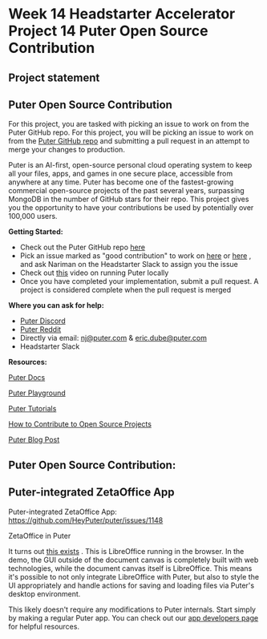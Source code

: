 # Week 14 Headstarter Accelerator Project 14 Puter Open Source Contribution
## Project statement
## Puter Open Source Contribution
For this project, you are tasked with picking an issue to work on from the Puter GitHub repo.
For this project, you will be picking an issue to work on from the [Puter GitHub repo]( https://github.com/HeyPuter/puter) and submitting a pull request in an attempt to merge your changes to production.

Puter is an AI-first, open-source personal cloud operating system to keep all your files, apps, and games in one secure place, accessible from anywhere at any time. Puter has become one of the fastest-growing commercial open-source projects of the past several years, surpassing MongoDB in the number of GitHub stars for their repo. This project gives you the opportunity to have your contributions be used by potentially over 100,000 users.

**Getting Started:**

- Check out the Puter GitHub repo [here]( https://github.com/HeyPuter/puter)
- Pick an issue marked as "good contribution" to work on [here]( https://github.com/HeyPuter/puter/issues) or [here]( https://puter-wishlist.puter.site/) , and ask Nariman on the Headstarter Slack to assign you the issue
- Check out [this]( https://www.youtube.com/watch?v=wJcp5ntpMnQ) video on running Puter locally
- Once you have completed your implementation, submit a pull request. A project is considered complete when the pull request is merged

**Where you can ask for help:**

- [Puter Discord]( https://discord.com/invite/PQcx7Teh8u)
- [Puter Reddit]( https://www.reddit.com/r/puter/)
- Directly via email: nj@puter.com & eric.dube@puter.com
- Headstarter Slack


**Resources:**

[Puter Docs](
https://docs.puter.com/)

[Puter Playground](
https://docs.puter.com/playground/)

[Puter Tutorials](
https://developer.puter.com/tutorials/)

[How to Contribute to Open Source Projects](
https://www.freecodecamp.org/news/how-to-contribute-to-open-source-projects-beginners-guide/)

[Puter Blog Post](
https://nj.puter.site/web-os/)


## Puter Open Source Contribution: 
## Puter-integrated ZetaOffice App
Puter-integrated ZetaOffice App: https://github.com/HeyPuter/puter/issues/1148

ZetaOffice in Puter

It turns out [this exists]( https://zetaoffice.net/demo1.html) . This is LibreOffice running in the browser. 
In the demo, the GUI outside of the document canvas is completely built with web technologies, 
while the document canvas itself is LibreOffice. 
This means it's possible to not only integrate LibreOffice with Puter, 
but also to style the UI appropriately and handle actions for saving and 
loading files via Puter's desktop environment.

This likely doesn't require any modifications to Puter internals. 
Start simply by making a regular Puter app. You can check out our [app developers page]( https://developer.puter.com/)
for helpful resources.







